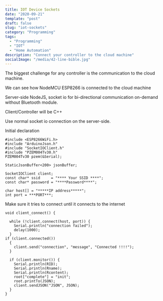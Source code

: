 ```yaml
---
title: IOT Device Sockets
date: "2020-09-21"
template: "post"
draft: false
slug: "iot-sockets"
category: "Programming"
tags:
  - "Programming"
  - "IOT"
  - "Home Automation"
description: "Connect your controller to the cloud machine"
socialImage: "/media/42-line-bible.jpg"
---
```


The biggest challenge for any controller is the communication to the cloud machine. 

We can see how NodeMCU ESP8266 is connected to the cloud machine

Server-side NodeJS, socket io for bi-directional communication on-demand without Bluetooth module.

Client/Controller will be C++ 

Use normal socket io connection on the server-side.

Initial declaration

```
#include <ESP8266WiFi.h>
#include "ArduinoJson.h"
#include "SocketIOClient.h"
#include "PZEM004Tv30.h"
PZEM004Tv30 pzem(&Serial);

StaticJsonBuffer<200> jsonBuffer;

SocketIOClient client;
const char* ssid     = "**** Your SSID ****";
const char* password = "****Password****";

char host[] = "*****IP address*****";
int port = ***PORT***;
```

Make sure it tries to connect until it connects to the internet

```
void client_connect() {

  while (!client.connect(host, port)) {
    Serial.println("connection failed");
    delay(1000);
  }
if (client.connected())
  {
    client.send("connection", "message", "Connected !!!!");
  }

  if (client.monitor()) {
    Serial.println(RID);
    Serial.println(Rname);
    Serial.println(Rcontent);
    root["complete"] = "init";
    root.printTo(JSON);
    client.sendJSON("JSON", JSON);
  }
}
```